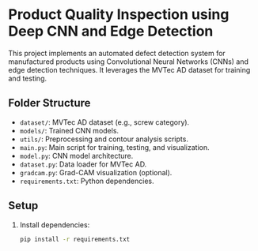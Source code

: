 # Product Quality Inspection using Deep CNN and Edge Detection

This project implements an automated defect detection system for manufactured products using Convolutional Neural Networks (CNNs) and edge detection techniques. It leverages the MVTec AD dataset for training and testing.

## Folder Structure
- `dataset/`: MVTec AD dataset (e.g., screw category).
- `models/`: Trained CNN models.
- `utils/`: Preprocessing and contour analysis scripts.
- `main.py`: Main script for training, testing, and visualization.
- `model.py`: CNN model architecture.
- `dataset.py`: Data loader for MVTec AD.
- `gradcam.py`: Grad-CAM visualization (optional).
- `requirements.txt`: Python dependencies.

## Setup
1. Install dependencies:
   ```bash
   pip install -r requirements.txt